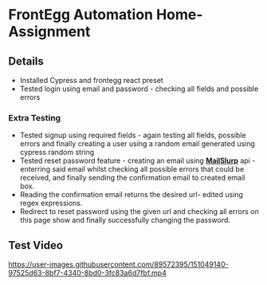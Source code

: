 # FrontEgg Automation Home-Assignment

## Details

- Installed Cypress and frontegg react preset 
- Tested login using email and password - checking all fields and possible errors

### **Extra Testing**

- Tested signup using required fields - again testing all fields, possible errors and finally creating a user using a random email generated using cypress random string
- Tested reset password feature - creating an email using [**MailSlurp**](https://www.mailslurp.com/) api - enterring said email whilst checking all possible errors that could be received, and finally sending the confirmation email to created email box.
- Reading the confirmation email returns the desired url- edited using regex expressions.
- Redirect to reset password using the given url and checking all errors on this page show and finally successfully changing the password.

## Test Video
https://user-images.githubusercontent.com/89572395/151049140-97525d63-8bf7-4340-8bd0-3fc83a6d7fbf.mp4

